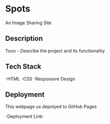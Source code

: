 # Spots

An Image Sharing Site

## Description

Tooo - Describe the project and its functionality

## Tech Stack 

-HTML
-CSS
-Responsive Design 

## Deployment

This webpage us depolyed to GitHub Pages 

-Deployment Link: 
